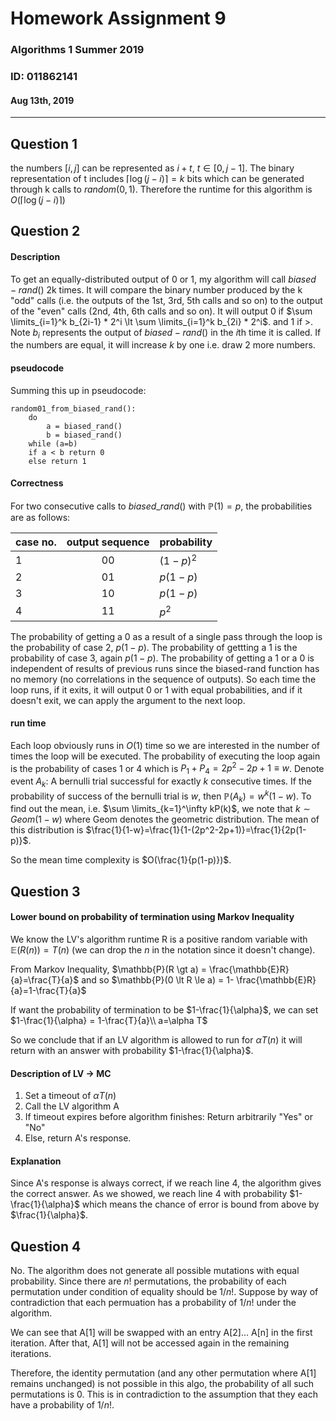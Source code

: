 # Homework Assignment 9
### Algorithms 1 Summer 2019
### ID: 011862141
#### Aug 13th, 2019
---



## Question 1

the numbers $[i,j]$ can be represented as $i+t,\ t \in [0, j-1]$.
The binary representation of t includes $\lceil \log(j-i) \rceil =k$ bits which can be generated through k calls to $random(0,1)$.
Therefore the runtime for this algorithm is $O(\lceil \log(j-i) \rceil)$

## Question 2
#### Description
To get an equally-distributed output of 0 or 1, my algorithm will call $biased-rand()$ 2k times. It will compare the binary number produced by the k "odd" calls (i.e. the outputs of the 1st, 3rd, 5th calls and so on) to the output of the "even" calls (2nd, 4th, 6th calls and so on). It will output 0 if $\sum \limits_{i=1}^k b_{2i-1} * 2^i \lt \sum \limits_{i=1}^k b_{2i} * 2^i$. and 1 if $\gt$.
Note $b_i$ represents the output of $biased-rand()$ in the $i$th time it is called.
If the numbers are equal, it will increase $k$ by one i.e. draw 2 more numbers.

#### pseudocode
Summing this up in pseudocode:

    random01_from_biased_rand():
        do
            a = biased_rand()
            b = biased_rand()
        while (a=b)
        if a < b return 0
        else return 1

#### Correctness
For two consecutive calls to $biased\_rand()$  with $\mathbb{P}(1)=p$, the probabilities are as follows:

case no. | output sequence | probability
---|:--:|---
1 | 00 | $(1-p)^2$
2 | 01 | $p(1-p)$
3 | 10 | $p(1-p)$
4 | 11 | $p^2$

The probability of getting a 0 as a result of a single pass through the loop is the probability of case 2, $p(1-p)$. The probability of gettting a 1 is the probability of case 3, again $p(1-p)$. The probability of getting a 1 or a 0 is independent of results of previous runs since the biased-rand function has no memory (no correlations in the sequence of outputs). So each time the loop runs, if it exits, it will output 0 or 1 with equal probabilities, and if it doesn't exit, we can apply the argument to the next loop.

#### run time
Each loop obviously runs in $O(1)$ time so we are interested in the number of times the loop will be executed. 
The probability of executing the loop again is the probability of cases 1 or 4 which is $P_1+P_4=2p^2-2p+1\equiv w$. Denote event $A_k$: A bernulli trial successful for exactly $k$ consecutive times. If the probability of success of the bernulli trial is $w$, then $\mathbb{P}(A_k)=w^k(1-w)$. To find out the mean, i.e. $\sum \limits_{k=1}^\infty kP(k)$, we note that $k \sim Geom(1-w)$ where Geom denotes the geometric distribution. The mean of this distribution is $\frac{1}{1-w}=\frac{1}{1-(2p^2-2p+1)}=\frac{1}{2p(1-p)}$.


So the mean time complexity is $O(\frac{1}{p(1-p)})$.

## Question 3

#### Lower bound on probability of termination using Markov Inequality
We know the LV's algorithm runtime R is a positive random variable with $\mathbb{E}(R(n))=T(n)$ (we can drop the $n$ in the notation since it doesn't change).


From Markov Inequality, $\mathbb{P}(R \gt a) = \frac{\mathbb{E}R}{a}=\frac{T}{a}$ and so
$\mathbb{P}(0 \lt R \le a) = 1- \frac{\mathbb{E}R}{a}=1-\frac{T}{a}$

If want the probability of termination to be $1-\frac{1}{\alpha}$, we can set
$1-\frac{1}{\alpha} = 1-\frac{T}{a}\\
a=\alpha T$

So we conclude that if an LV algorithm is allowed to run for $\alpha T(n)$ it will return with an answer with probability $1-\frac{1}{\alpha}$.

#### Description of LV &rarr; MC 
1. Set a timeout of $\alpha T(n)$
1. Call the LV algorithm A
1. If timeout expires before algorithm finishes:
    Return arbitrarily "Yes" or "No"
1. Else, return A's response.


#### Explanation
Since A's response is always correct, if we reach line 4, the algorithm gives the correct answer. As we showed, we reach line 4 with probability $1-\frac{1}{\alpha}$ which means the chance of error is bound from above by $\frac{1}{\alpha}$.

## Question 4

No. The algorithm does not generate all possible mutations with equal probability. 
Since there are $n!$ permutations, the probability of each permutation under condition of equality should be $1/n!$. Suppose by way of contradiction that each permuation has a probability of $1/n!$ under the algorithm.

We can see that A[1] will be swapped with an entry A[2]... A[n] in the first iteration. After that, A[1] will not be accessed again in the remaining iterations.

Therefore, the identity permutation (and any other permutation where A[1] remains unchanged) is not possible in this algo, the probability of all such permutations is 0. This is in contradiction to the assumption that they each have a probability of $1/n!$.







